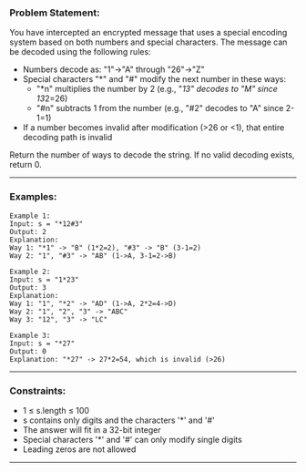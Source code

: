 ### Problem Statement:

You have intercepted an encrypted message that uses a special encoding system based on both numbers and special characters. The message can be decoded using the following rules:
- Numbers decode as: "1"->"A" through "26"->"Z"
- Special characters "*" and "#" modify the next number in these ways:
  - "*n" multiplies the number by 2 (e.g., "*13" decodes to "M" since 13*2=26)
  - "#n" subtracts 1 from the number (e.g., "#2" decodes to "A" since 2-1=1)
- If a number becomes invalid after modification (>26 or <1), that entire decoding path is invalid

Return the number of ways to decode the string. If no valid decoding exists, return 0.

---
### Examples:
```
Example 1:
Input: s = "*12#3"
Output: 2
Explanation: 
Way 1: "*1" -> "B" (1*2=2), "#3" -> "B" (3-1=2)
Way 2: "1", "#3" -> "AB" (1->A, 3-1=2->B)

Example 2:
Input: s = "1*23"
Output: 3
Explanation:
Way 1: "1", "*2" -> "AD" (1->A, 2*2=4->D)
Way 2: "1", "2", "3" -> "ABC"
Way 3: "12", "3" -> "LC"

Example 3:
Input: s = "*27"
Output: 0
Explanation: "*27" -> 27*2=54, which is invalid (>26)
```

---
### Constraints:
- 1 ≤ s.length ≤ 100
- s contains only digits and the characters '*' and '#'
- The answer will fit in a 32-bit integer
- Special characters '*' and '#' can only modify single digits
- Leading zeros are not allowed
---